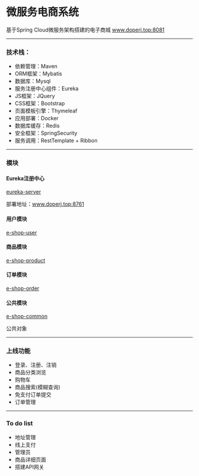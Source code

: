 # 微服务电商系统

基于Spring Cloud微服务架构搭建的电子商城
www.doperj.top:8081

---
### 技术栈：
- 依赖管理：Maven
- ORM框架：Mybatis
- 数据库：Mysql
- 服务注册中心组件：Eureka
- JS框架：JQuery
- CSS框架：Bootstrap
- 页面模板引擎：Thymeleaf
- 应用部署：Docker
- 数据库缓存：Redis
- 安全框架：SpringSecurity
- 服务调用：RestTemplate + Ribbon

---
### 模块
#### Eureka注册中心
[eureka-server](https://github.com/DoperJ/JavaEShop/tree/master/eureka-server)

部署地址：www.doperj.top:8761

#### 用户模块
[e-shop-user](https://github.com/DoperJ/JavaEShop/tree/master/e-shop-user)

#### 商品模块
[e-shop-product](https://github.com/DoperJ/JavaEShop/tree/master/e-shop-product)

#### 订单模块
[e-shop-order](https://github.com/DoperJ/JavaEShop/tree/master/e-shop-order)

#### 公共模块
[e-shop-common](https://github.com/DoperJ/JavaEShop/tree/master/e-shop-common)

公共对象

---
### 上线功能

- 登录、注册、注销
- 商品分类浏览
- 购物车
- 商品搜索(模糊查询)
- 免支付订单提交
- 订单管理

---
### To do list

- 地址管理
- 线上支付
- 管理员
- 商品详细页面
- 搭建API网关
